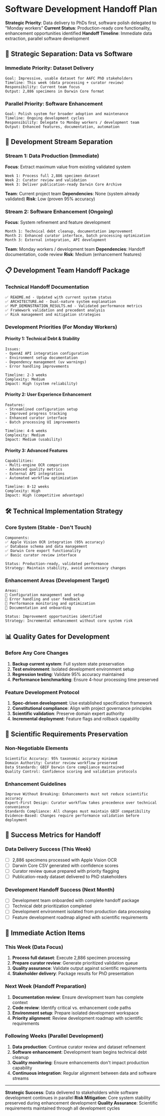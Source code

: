 # Software Development Handoff Plan

**Strategic Priority**: Data delivery to PhDs first, software polish delegated to "Monday workers"
**Current Status**: Production-ready core functionality, enhancement opportunities identified
**Handoff Timeline**: Immediate data extraction, parallel software development

## 🎯 **Strategic Separation: Data vs Software**

### **Immediate Priority: Dataset Delivery**
```
Goal: Impressive, usable dataset for AAFC PhD stakeholders
Timeline: This week (data processing + curator review)
Responsibility: Current team focus
Output: 2,886 specimens in Darwin Core format
```

### **Parallel Priority: Software Enhancement**
```
Goal: Polish system for broader adoption and maintenance
Timeline: Ongoing development cycles
Responsibility: Delegate to Monday workers / development team
Output: Enhanced features, documentation, automation
```

## 🔄 **Development Stream Separation**

### **Stream 1: Data Production** (Immediate)
**Focus**: Extract maximum value from existing validated system
```
Week 1: Process full 2,886 specimen dataset
Week 2: Curator review and validation
Week 3: Deliver publication-ready Darwin Core Archive
```

**Team**: Current project team
**Dependencies**: None (system already validated)
**Risk**: Low (proven 95% accuracy)

### **Stream 2: Software Enhancement** (Ongoing)
**Focus**: System refinement and feature development
```
Month 1: Technical debt cleanup, documentation improvement
Month 2: Enhanced curator interface, batch processing optimization
Month 3: External integration, API development
```

**Team**: Monday workers / development team
**Dependencies**: Handoff documentation, code review
**Risk**: Medium (enhancement features)

## 📋 **Development Team Handoff Package**

### **Technical Handoff Documentation**
```
✅ README.md - Updated with current system status
✅ ARCHITECTURE.md - Dual-nature system explanation
✅ MVP_DEMONSTRATION_RESULTS.md - Validated performance metrics
✅ Framework validation and precedent analysis
✅ Risk management and mitigation strategies
```

### **Development Priorities** (For Monday Workers)

#### **Priority 1: Technical Debt & Stability**
```
Issues:
- OpenAI API integration configuration
- Environment setup documentation
- Dependency management (uv warnings)
- Error handling improvements

Timeline: 2-3 weeks
Complexity: Medium
Impact: High (system reliability)
```

#### **Priority 2: User Experience Enhancement**
```
Features:
- Streamlined configuration setup
- Improved progress tracking
- Enhanced curator interface
- Batch processing UI improvements

Timeline: 4-6 weeks
Complexity: Medium
Impact: Medium (usability)
```

#### **Priority 3: Advanced Features**
```
Capabilities:
- Multi-engine OCR comparison
- Advanced quality metrics
- External API integrations
- Automated workflow optimization

Timeline: 8-12 weeks
Complexity: High
Impact: High (competitive advantage)
```

## 🛠️ **Technical Implementation Strategy**

### **Core System** (Stable - Don't Touch)
```
Components:
✅ Apple Vision OCR integration (95% accuracy)
✅ Database schema and data management
✅ Darwin Core export functionality
✅ Basic curator review interface

Status: Production-ready, validated performance
Strategy: Maintain stability, avoid unnecessary changes
```

### **Enhancement Areas** (Development Target)
```
Areas:
🔧 Configuration management and setup
🔧 Error handling and user feedback
🔧 Performance monitoring and optimization
🔧 Documentation and onboarding

Status: Improvement opportunities identified
Strategy: Incremental enhancement without core system risk
```

## 📊 **Quality Gates for Development**

### **Before Any Core Changes**
1. **Backup current system**: Full system state preservation
2. **Test environment**: Isolated development environment setup
3. **Regression testing**: Validate 95% accuracy maintained
4. **Performance benchmarking**: Ensure 4-hour processing time preserved

### **Feature Development Protocol**
1. **Spec-driven development**: Use established specification framework
2. **Constitutional compliance**: Align with project governance principles
3. **Scientific validation**: Preserve domain expert authority
4. **Incremental deployment**: Feature flags and rollback capability

## 🔬 **Scientific Requirements Preservation**

### **Non-Negotiable Elements**
```
Scientific Accuracy: 95% taxonomic accuracy minimum
Domain Authority: Curator review workflow preserved
Data Standards: GBIF Darwin Core compliance maintained
Quality Control: Confidence scoring and validation protocols
```

### **Enhancement Guidelines**
```
Improve Without Breaking: Enhancements must not reduce scientific accuracy
Expert-First Design: Curator workflow takes precedence over technical convenience
Standards Compliance: All changes must maintain GBIF compatibility
Evidence-Based: Changes require performance validation before deployment
```

## 🎯 **Success Metrics for Handoff**

### **Data Delivery Success** (This Week)
- [ ] 2,886 specimens processed with Apple Vision OCR
- [ ] Darwin Core CSV generated with confidence scores
- [ ] Curator review queue prepared with priority flagging
- [ ] Publication-ready dataset delivered to PhD stakeholders

### **Development Handoff Success** (Next Month)
- [ ] Development team onboarded with complete handoff package
- [ ] Technical debt prioritization completed
- [ ] Development environment isolated from production data processing
- [ ] Feature development roadmap aligned with scientific requirements

## 🚀 **Immediate Action Items**

### **This Week** (Data Focus)
1. **Process full dataset**: Execute 2,886 specimen processing
2. **Prepare curator review**: Generate prioritized validation queue
3. **Quality assurance**: Validate output against scientific requirements
4. **Stakeholder delivery**: Package results for PhD presentation

### **Next Week** (Handoff Preparation)
1. **Documentation review**: Ensure development team has complete context
2. **Code review**: Identify critical vs. enhancement code paths
3. **Environment setup**: Prepare isolated development workspace
4. **Priority alignment**: Review development roadmap with scientific requirements

### **Following Weeks** (Parallel Development)
1. **Data production**: Continue curator review and dataset refinement
2. **Software enhancement**: Development team begins technical debt cleanup
3. **Quality monitoring**: Ensure enhancements don't impact production capability
4. **Continuous integration**: Regular alignment between data and software streams

---

**Strategic Success**: Data delivered to stakeholders while software development continues in parallel
**Risk Mitigation**: Core system stability preserved during enhancement development
**Quality Assurance**: Scientific requirements maintained through all development cycles